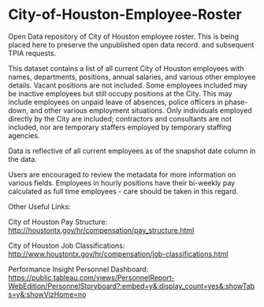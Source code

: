 # City-of-Houston-Employee-Roster
Open Data repository of City of Houston employee roster. This is being placed here to preserve the unpublished open data record. and subsequent TPIA requests.

This dataset contains a list of all current City of Houston employees with names, departments, positions, annual salaries, and various other employee details. Vacant positions are not included. Some employees included may be inactive employees but still occupy positions at the City. This may include employees on unpaid leave of absences, police officers in phase-down, and other various employment situations. Only individuals employed directly by the City are included; contractors and consultants are not included, nor are temporary staffers employed by temporary staffing agencies.

Data is reflective of all current employees as of the snapshot date column in the data.

Users are encouraged to review the metadata for more information on various fields. Employees in hourly positions have their bi-weekly pay calculated as full time employees - care should be taken in this regard.

Other Useful Links:

City of Houston Pay Structure: http://houstontx.gov/hr/compensation/pay_structure.html

City of Houston Job Classifications: http://www.houstontx.gov/hr/compensation/job-classifications.html

Performance Insight Personnel Dashboard: https://public.tableau.com/views/PersonnelReport-WebEdition/PersonnelStoryboard?:embed=y&:display_count=yes&:showTabs=y&:showVizHome=no
